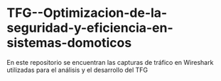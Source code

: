 # TFG--Optimizacion-de-la-seguridad-y-eficiencia-en-sistemas-domoticos
En este repositorio se encuentran las capturas de tráfico en Wireshark utilizadas para el análisis y el desarrollo del TFG
